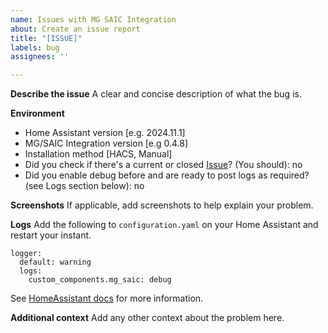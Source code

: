 ```yaml
---
name: Issues with MG SAIC Integration
about: Create an issue report
title: "[ISSUE]"
labels: bug
assignees: ''

---
```


**Describe the issue**
A clear and concise description of what the bug is.

**Environment**
- Home Assistant version [e.g. 2024.11.1]
- MG/SAIC Integration version [e.g 0.4.8]
- Installation method [HACS, Manual]
- Did you check if there's a current or closed [Issue](https://github.com/ad-ha/mg-saic-ha/issues)? (You should): no
- Did you enable debug before and are ready to post logs as required? (see Logs section below): no

**Screenshots**
If applicable, add screenshots to help explain your problem.

**Logs**
Add the following to `configuration.yaml` on your Home Assistant and restart your instant. 
```
logger:
  default: warning
  logs:
    custom_components.mg_saic: debug
```

See [HomeAssistant docs](https://www.home-assistant.io/integrations/logger) for more information.

**Additional context**
Add any other context about the problem here.
